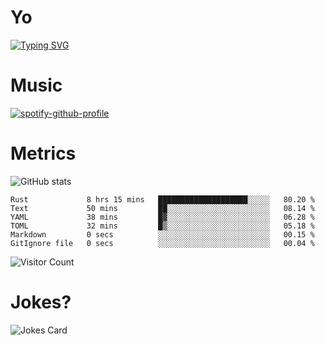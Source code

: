 # Yo

[![Typing SVG](https://readme-typing-svg.herokuapp.com?center=true&lines=Hel++l+o+wo+o+++r+l+++++++++d;Rust;Substrate;Dust;Guts)](https://git.io/typing-svg)

# Music

[![spotify-github-profile](https://spotify-github-profile.vercel.app/api/view?uid=na5blcw6x0jzl3k1m6uxyyk3y&cover_image=true&theme=default&bar_color=276524&bar_color_cover=true)](https://github.com/kittinan/spotify-github-profile)

# Metrics

![GitHub stats](https://github-readme-stats.vercel.app/api?username=AwesomeIbex&count_private=true&show_icons=true&theme=cobalt)

<!--START_SECTION:waka-->

```text
Rust             8 hrs 15 mins   ████████████████████░░░░░   80.20 %
Text             50 mins         ██░░░░░░░░░░░░░░░░░░░░░░░   08.14 %
YAML             38 mins         █▓░░░░░░░░░░░░░░░░░░░░░░░   06.28 %
TOML             32 mins         █▒░░░░░░░░░░░░░░░░░░░░░░░   05.18 %
Markdown         0 secs          ░░░░░░░░░░░░░░░░░░░░░░░░░   00.15 %
GitIgnore file   0 secs          ░░░░░░░░░░░░░░░░░░░░░░░░░   00.04 %
```

<!--END_SECTION:waka-->

![Visitor Count](https://profile-counter.glitch.me/AwesomeIbex/count.svg)

# Jokes?

![Jokes Card](https://readme-jokes.vercel.app/api)

